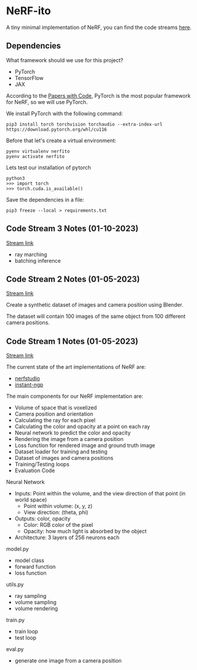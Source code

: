 # NeRF-ito

A tiny minimal implementation of NeRF, you can find the code streams [here](https://youtu.be/fbpNR-qnOrI).


## Dependencies

What framework should we use for this project?

- PyTorch
- TensorFlow
- JAX

According to the [Papers with Code](https://paperswithcode.com/trends), PyTorch is the most popular framework for NeRF, so we will use PyTorch.

We install PyTorch with the following command:

```
pip3 install torch torchvision torchaudio --extra-index-url https://download.pytorch.org/whl/cu116
```

Before that let's create a virtual environment:

```
pyenv virtualenv nerfito
pyenv activate nerfito
```

Lets test our installation of pytorch

```
python3
>>> import torch
>>> torch.cuda.is_available()
```

Save the dependencies in a file:

```
pip3 freeze --local > requirements.txt
```

## Code Stream 3 Notes (01-10-2023)

[Stream link]()

- ray marching
- batching inference


## Code Stream 2 Notes (01-05-2023)

[Stream link](https://youtu.be/uZEXtGBRw1w)

Create a synthetic dataset of images and camera position using Blender.

The dataset will contain 100 images of the same object from 100 different camera positions.



## Code Stream 1 Notes (01-05-2023)

[Stream link](https://youtu.be/fbpNR-qnOrI)

The current state of the art implementations of NeRF are:
- [nerfstudio](https://github.com/nerfstudio-project/nerfstudio)
- [instant-ngp](https://github.com/NVlabs/instant-ngp)

The main components for our NeRF implementation are:

- Volume of space that is voxelized
- Camera position and orientation
- Calculating the ray for each pixel
- Calculating the color and opacity at a point on each ray
- Neural network to predict the color and opacity
- Rendering the image from a camera position
- Loss function for rendered image and ground truth image
- Dataset loader for training and testing
- Dataset of images and camera positions
- Training/Testing loops
- Evaluation Code

Neural Network
- Inputs: Point within the volume, and the view direction of that point (in world space)
    - Point within volume: (x, y, z)
    - View direction: (theta, phi)
- Outputs: color, opacity
    - Color: RGB color of the pixel
    - Opacity: how much light is absorbed by the object 
- Architecture: 3 layers of 256 neurons each


model.py
- model class
- forward function
- loss function

utils.py
- ray sampling
- volume sampling
- volume rendering

train.py
- train loop
- test loop

eval.py
- generate one image from a camera position